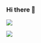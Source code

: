 ### Hi there 👋

![](https://visitor-badge.glitch.me/badge?page_id=imgk.readme)

![](https://github-readme-stats.vercel.app/api?username=imgk)

<!--
**imgk/imgk** is a ✨ _special_ ✨ repository because its `README.md` (this file) appears on your GitHub profile.

Here are some ideas to get you started:

- 🔭 I’m currently working on ...
- 🌱 I’m currently learning ...
- 👯 I’m looking to collaborate on ...
- 🤔 I’m looking for help with ...
- 💬 Ask me about ...
- 📫 How to reach me: ...
- 😄 Pronouns: ...
- ⚡ Fun fact: ...
-->
